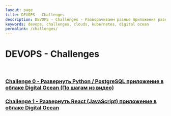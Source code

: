 ```yaml
---
layout: page
title: DEVOPS - Challenges
description: DEVOPS - Challenges - Разворачиваем разные приложения разными средствами на разных окружениях
keywords: devops, challenges, clouds, kubernetes, digital ocean
permalink: /challenges/
---
```


# DEVOPS - Challenges

<br/>

### [Challenge 0 - Развернуть Python / PostgreSQL приложение в облаке Digital Ocean (По шагам из видео)](/challenges/digital-ocean-python-postgresql/)

### [Challenge 1 - Развернуть React (JavaScript) приложение в облаке Digital Ocean](/challenges/digital-ocean-react/)